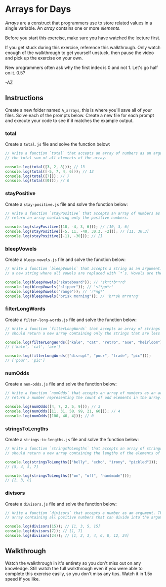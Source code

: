 # Arrays for Days

_Arrays_ are a construct that programmers use to store related values in a single variable. An
_array_ contains one or more _elements_.

Before you start this exercise, make sure you have watched the lecture first.

If you get stuck during this exercise, reference this walkthrough. Only watch enough of the
walkthrough to get yourself unstuck, then pause the video and pick up the exercise on your own.

New programmers often ask why the first index is 0 and not 1. Let's go half on it. 0.5?

-AZ

## Instructions

Create a new folder named `A_arrays`, this is where you'll save all of your files. Solve each of the
prompts below. Create a new file for each prompt and execute your code to see if it matches the
example output.

### total

Create a `total.js` file and solve the function below:

```js
// Write a function `total` that accepts an array of numbers as an argument. The function should return
// the total sum of all elements of the array.

console.log(total([3, 2, 8])); // 13
console.log(total([-5, 7, 4, 6])); // 12
console.log(total([7])); // 7
console.log(total([0])); // 0
```

### stayPositive

Create a `stay-positive.js` file and solve the function below:

```js
// Write a function `stayPositive` that accepts an array of numbers as an argument. The function should
// return an array containing only the positive numbers.

console.log(stayPositive([10, -4, 3, 6])); // [10, 3, 6]
console.log(stayPositive([-5, 11, -40, 30.3, -2])); // [11, 30.3]
console.log(stayPositive([-11, -30])); // []
```

### bleepVowels

Create a `bleep-vowels.js` file and solve the function below:

```js
// Write a function `bleepVowels` that accepts a string as an argument. The function should return
// a new string where all vowels are replaced with `*`s. Vowels are the letters a, e, i, o, u.

console.log(bleepVowels("skateboard")); // 'sk*t*b**rd'
console.log(bleepVowels("slipper")); // 'sl*pp*r'
console.log(bleepVowels("range")); // 'r*ng*'
console.log(bleepVowels("brisk morning")); // 'br*sk m*rn*ng'
```

### filterLongWords

Create a `filter-long-words.js` file and solve the function below:

```js
// Write a function `filterLongWords` that accepts an array of strings as an argument. The function
// should return a new array containing only the strings that are less than 5 characters long.

console.log(filterLongWords(["kale", "cat", "retro", "axe", "heirloom"]));
// ['kale', 'cat', 'axe']

console.log(filterLongWords(["disrupt", "pour", "trade", "pic"]));
// ['pour', 'pic']
```

### numOdds

Create a `num-odds.js` file and solve the function below:

```js
// Write a function `numOdds` that accepts an array of numbers as an argument. The function should
// return a number representing the count of odd elements in the array.

console.log(numOdds([4, 7, 2, 5, 9])); // 3
console.log(numOdds([11, 31, 58, 99, 21, 60])); // 4
console.log(numOdds([100, 40, 4])); // 0
```

### stringsToLengths

Create a `strings-to-lengths.js` file and solve the function below:

```js
// Write a function `stringsToLengths` that accepts an array of strings as an argument. The function
// should return a new array containing the lengths of the elements of the original array.

console.log(stringsToLengths(["belly", "echo", "irony", "pickled"]));
// [5, 4, 5, 7]

console.log(stringsToLengths(["on", "off", "handmade"]));
// [2, 3, 8]
```

### divisors

Create a `divisors.js` file and solve the function below:

```js
// Write a function `divisors` that accepts a number as an argument. The function should return an
// array containing all positive numbers that can divide into the argument.

console.log(divisors(15)); // [1, 3, 5, 15]
console.log(divisors(7)); // [1, 7]
console.log(divisors(24)); // [1, 2, 3, 4, 6, 8, 12, 24]
```

## Walkthrough

Watch the walkthrough in it's entirety so you don't miss out on any knowledge. Still watch the full
walkthrough even if you were able to complete this exercise easily, so you don't miss any tips.
Watch it in 1.5x speed if you like.
